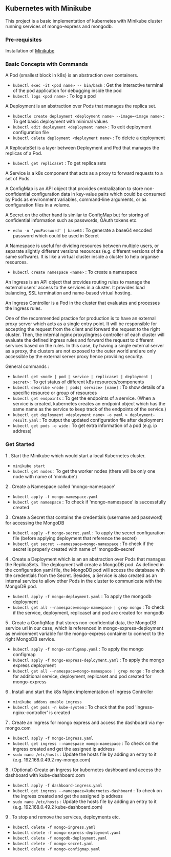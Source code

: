 ## Kubernetes with Minikube
This project is a basic implementation of kubernetes with Minikube cluster 
running services of mongo-express and mongodb.

### Pre-requisites 
Installation of [Minikube]("https://minikube.sigs.k8s.io/docs/start/")

### Basic Concepts with Commands
A Pod (smallest block in k8s) is an abstraction over containers.
- `kubectl exec -it <pod name> -- bin/bash` : Get the interactive terminal of the pod application for debugging inside 
the pod
- `kubectl logs <pod name>` : To log a pod

A Deployment is an abstraction over Pods that manages the replica set.
- `kubectle create deployment <deployment name> --image=<image name>` : To get basic deployment with minimal values
- `kubectl edit deployment <deployment name>` : To edit deployment configuration file
- `kubectl delete deployment <deployment name>` : To delete a deployment

A ReplicateSet is a layer between Deployment and Pod that manages the replicas of a Pod.
- `kubectl get replicaset` : To get replica sets

A Service is a k8s component that acts as a proxy to forward requests to a set of Pods.

A ConfigMap is an API object that provides centralization to store non-confidential configuration data in key-value pairs 
which could be consumed by Pods as environment variables, command-line arguments, or as configuration files in a volume.

A Secret on the other hand is similar to ConfigMap but for storing of confidential information such as passwords, 
OAuth tokens etc.
- `echo -n 'youPassword' | base64` : To generate a base64 encoded password which could be used in Secret

A Namespace is useful for dividing resources between multiple users, or separate slightly different versions resources 
(e.g. different versions of the same software). It is like a virtual cluster inside a cluster to help organise resources.
- `kubectl create namespace <name>` : To create a namespace

An Ingress is an API object that provides routing rules to manage the external users' access to the services in a cluster. 
It provides load balancing, SSL termination and name-based virtual hosting.

An Ingress Controller is a Pod in the cluster that evaluates and processes the Ingress rules. 

One of the recommended practice for production is to have an external proxy server which acts as a single entry point. 
It will be responsible for accepting the request from the client and forward the request to the right cluster.
Then, the internal nginx proxy/ingress controller of each cluster will evaluate the defined ingress rules and forward the 
request to different services based on the rules. In this case, by having a single external server as a proxy, the 
clusters are not exposed to the outer world and are only accessible by the external server proxy hence providing security. 

General commands :
- `kubectl get <node | pod | service | replicaset | deployment | secret>` : To get status of different k8s resources/components
- `kubectl describe <node | pods| service> [name]` : To show details of a specific resource or group of resources
- `kubectl get endpoints` : To get the endpoints of a service. (When a service is created, kubernetes creates an 
endpoint object which has the same name as the service to keep track of the endpoints of the service.)
- `kubectl get deployment <deployment name> -o yaml > deployment-result.yaml` : To output the updated configuration file 
after deployment 
- `kubectl get pods -o wide` : To get extra information of a pod (e.g. ip address)

### Get Started
1 . Start the Minikube which would start a local Kubernetes cluster.
- `minikube start`
- `kubectl get nodes` : To get the worker nodes (there will be only one node with name of 'minikube')

2 . Create a Namespace called 'mongo-namespace'
- `kubectl apply -f mongo-namespace.yaml` 
- `kubectl get namespace` : To check if 'mongo-namespace' is successfully created

3 . Create a Secret that contains the credentials (username and password) for accessing the MongoDB 
- `kubectl apply -f mongo-secret.yaml` : To apply the secret configuration file (before applying deployment that 
reference the secret)
- `kubectl get secret --namespace=mongo-namespace` : To check if the secret is properly created with name of 
'mongodb-secret'

4 . Create a Deployment which is an an abstraction over Pods that manages the ReplicaSets. The deployment will create 
a MongoDB pod. As defined in the configuration yaml file, the MongoDB pod will access the database with the credentials
from the Secret. Besides, a Service is also created as an internal service to allow other Pods in the cluster to communicate
with the MongoDB pod.
- `kubectl apply -f mongo-deployment.yaml` : To apply the mongodb deployment
- `kubectl get all --namespace=mongo-namespace | grep mongo` : To check if the service, deployment, replicaset and pod 
are created for mongodb

5 . Create a ConfigMap that stores non-confidential data, the MongoDB service url in our case, which is referenced
in mongo-express-deployment as environment variable for the mongo-express container to connect to the right MongoDB service.
- `kubectl apply -f mongo-configmap.yaml` : To apply the mongo configmap
- `kubectl apply -f mongo-express-deployment.yaml` : To apply the mongo express deployment
- `kubectl get all --namespace=mongo-namespace | grep mongo` : To check for additional service, deployment, replicaset
and pod created for mongo-express

6 . Install and start the k8s Nginx implementation of Ingress Controller
- `minikube addons enable ingress`
- `kubectl get pods -n kube-system` : To check that the pod 'ingress-nginx-controller' is created 

7 . Create an Ingress for mongo express and access the dashboard via my-mongo.com
- `kubectl apply -f mongo-ingress.yaml`
- `kubectl get ingress --namespace mongo-namespace` : To check on the ingress created and get the assigned ip address
- `sudo nano /etc/hosts` : Update the hosts file by adding an entry to it (e.g. 192.168.0.49.2 my-mongo.com)

8 . (Optional) Create an Ingress for kubernetes dashboard and access the dashboard with kube-dashboard.com
- `kubectl apply -f dashboard-ingress.yaml`
- `kubectl get ingress --namespace=kubernetes-dashboard` : To check on the ingress created and get the assigned ip address
- `sudo nano /etc/hosts` : Update the hosts file by adding an entry to it (e.g. 192.168.0.49.2 kube-dashboard.com)

9 . To stop and remove the services, deployments etc.
- `kubectl delete -f mongo-ingress.yaml`
- `kubectl delete -f mongo-express-deployment.yaml`
- `kubectl delete -f mongodb-deployment.yaml`
- `kubectl delete -f mongo-secret.yaml`
- `kubectl delete -f mongo-configmap.yaml`
